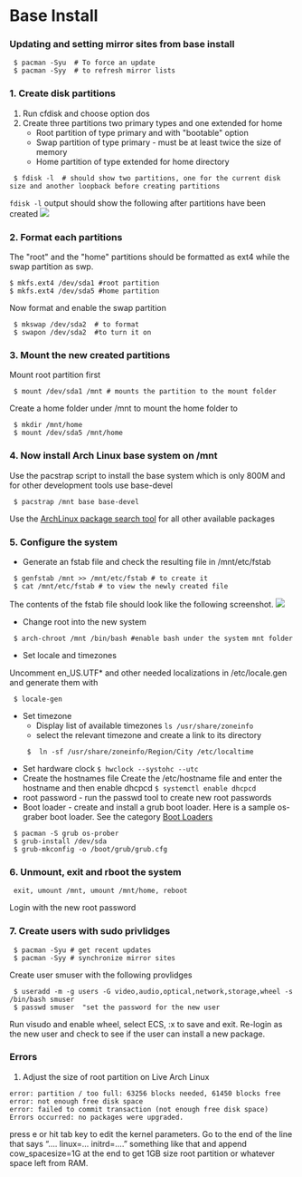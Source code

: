 # Base Install

### Updating and setting mirror sites from base install

```
 $ pacman -Syu  # To force an update
 $ pacman -Syy  # to refresh mirror lists
```

### 1. Create disk partitions 
1. Run cfdisk and choose option dos
2. Create three partitions two primary types and one extended for home
   - Root partition of type primary and with "bootable" option
   - Swap partition of type primary - must be at  least twice the size of memory
   - Home partition of type extended for home directory
```
 $ fdisk -l  # should show two partitions, one for the current disk size and another loopback before creating partitions
``` 
```fdisk -l``` output should show the following after partitions have been created
 ![](screenshot1.png)

### 2. Format each partitions

The "root" and the "home" partitions should be formatted as ext4 while the swap partition as swp.

```
$ mkfs.ext4 /dev/sda1 #root partition
$ mkfs.ext4 /dev/sda5 #home partition
```
Now format and enable the swap partition
```
 $ mkswap /dev/sda2  # to format
 $ swapon /dev/sda2  #to turn it on
```
### 3. Mount the new created partitions
Mount root partition first
```
 $ mount /dev/sda1 /mnt # mounts the partition to the mount folder
```
Create a home folder under /mnt to mount the home folder to
```
 $ mkdir /mnt/home
 $ mount /dev/sda5 /mnt/home
```

### 4. Now install Arch Linux base system on /mnt
Use the pacstrap script to install the base system which is only 800M and for other development tools use base-devel
```
 $ pacstrap /mnt base base-devel
```
Use the [ArchLinux package search tool](https://www.archlinux.org/packages/) for all other available packages

### 5. Configure the system

  - Generate an fstab file and check the resulting file in /mnt/etc/fstab
  ```
   $ genfstab /mnt >> /mnt/etc/fstab # to create it
   $ cat /mnt/etc/fstab # to view the newly created file
  ```
  The contents of the fstab file should look like the following screenshot.
  ![](screenshot2.png)
  
  - Change root into the new system
  ```
   $ arch-chroot /mnt /bin/bash #enable bash under the system mnt folder
  ```
  - Set locale and timezones
  
  Uncomment en_US.UTF* and other needed localizations in /etc/locale.gen and generate them with
  ```
   $ locale-gen 
  ```
  - Set timezone
     - Display list of available timezones ```ls /usr/share/zoneinfo```
     - select the relevant timezone and create a link to its directory
     ```
      $  ln -sf /usr/share/zoneinfo/Region/City /etc/localtime
     ```
  - Set hardware clock ```$ hwclock --systohc --utc```
  - Create the hostnames file
  Create the /etc/hostname file and enter the hostname and then enable dhcpcd ```$ systemctl enable dhcpcd``` 
  - root password - run the passwd tool to create new root passwords
  - Boot loader - create and install a grub boot loader. Here is a sample os-graber boot loader. See the category [Boot Loaders](https://wiki.archlinux.org/index.php/Category:Boot_loaders)
  ```
   $ pacman -S grub os-prober
   $ grub-install /dev/sda
   $ grub-mkconfig -o /boot/grub/grub.cfg
 ```
 ### 6. Unmount, exit and rboot the system
 ```
  exit, umount /mnt, umount /mnt/home, reboot
 ```
 Login with the new root password

### 7. Create users with sudo privlidges
```
 $ pacman -Syu # get recent updates
 $ pacman -Syy # synchronize mirror sites
 ```
 Create user smuser with the following provlidges
 ```
  $ useradd -m -g users -G video,audio,optical,network,storage,wheel -s /bin/bash smuser
  $ passwd smuser  "set the password for the new user
 ```
 Run visudo and enable wheel, select ECS, :x to save and exit. Re-login as the new user and check to see if the user can install a new package.
 
### Errors
1. Adjust the size of root partition on Live Arch Linux
```
error: partition / too full: 63256 blocks needed, 61450 blocks free
error: not enough free disk space
error: failed to commit transaction (not enough free disk space) 
Errors occurred: no packages were upgraded.
```
press e or hit tab key to edit the kernel parameters. Go to the end of the line that says “…. linux=… initrd=….” something like that and append cow_spacesize=1G at the end to get 1GB size root partition or whatever space left from RAM.
